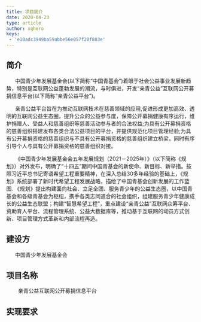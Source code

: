 ```yaml
---
title: 项目简介
date: 2020-04-23
type: article
author: xqhero
keys:
 - 'e10adc3949ba59abbe56e057f20f883e'
---
```

## 简介
&nbsp;&nbsp;&nbsp;&nbsp;&nbsp;&nbsp;中国青少年发展基金会(以下简称“中国青基会”)着眼于社会公益事业发展新趋势，特别是互联网公益蓬勃发展的潮流，与时俱进，开发“亲青公益”互联网公开募捐信息平台(以下简称“亲青公益平台”)。

&nbsp;&nbsp;&nbsp;&nbsp;&nbsp;&nbsp;亲青公益平台旨在为推动互联网技术在慈善领域的应用,促进形成更加高效、透明的互联网公益生态圈，提升公众的公益参与度，保障公开募捐健康有序运行，维护捐赠人、受益人和慈善组织等慈善活动参与者的合法权益;为具有公开募捐资格的慈善组织搭建发布各类合法公益项目的平台，并提供规范化项目管理经验;为具有公开募捐资格的慈善组织与不具有公开募捐资格的慈善组织建立桥梁，同时有序引导个人与具有公开募捐资格的慈善组织对接。

&nbsp;&nbsp;&nbsp;&nbsp;&nbsp;&nbsp;《中国青少年发展基金会五年发展规划（2021－2025年）》（以下简称《规划》）对外发布，明确了“十四五”期间中国青基会的新使命、新目标、新举措。按照习近平总书记寄语希望工程重要精神，在深入总结30多年经验的基础上，《规划》系统部署了新时代希望工程发展战略，描绘了中国青基会创新发展的工作蓝图.
《规划》提出构建面向社会、立足全团、服务青少年的公益生态圈，以中国青基会和各级青基会为枢纽，携手各类志同道合的社会组织，组建服务青少年健康成长的公益生态联盟；构建“智慧希望工程”，重点建设“亲青公益”互联网众筹平台、资助育人平台、流程管理系统、公益大数据库等，推动基于互联网的动员方式创新、项目管理方式革新和内部流程再造。

## 建设方
&nbsp;&nbsp;&nbsp;&nbsp;&nbsp;&nbsp;中国青少年发展基金会

## 项目名称

&nbsp;&nbsp;&nbsp;&nbsp;&nbsp;&nbsp;&nbsp;&nbsp;亲青公益互联网公开募捐信息平台

## 实现要求

